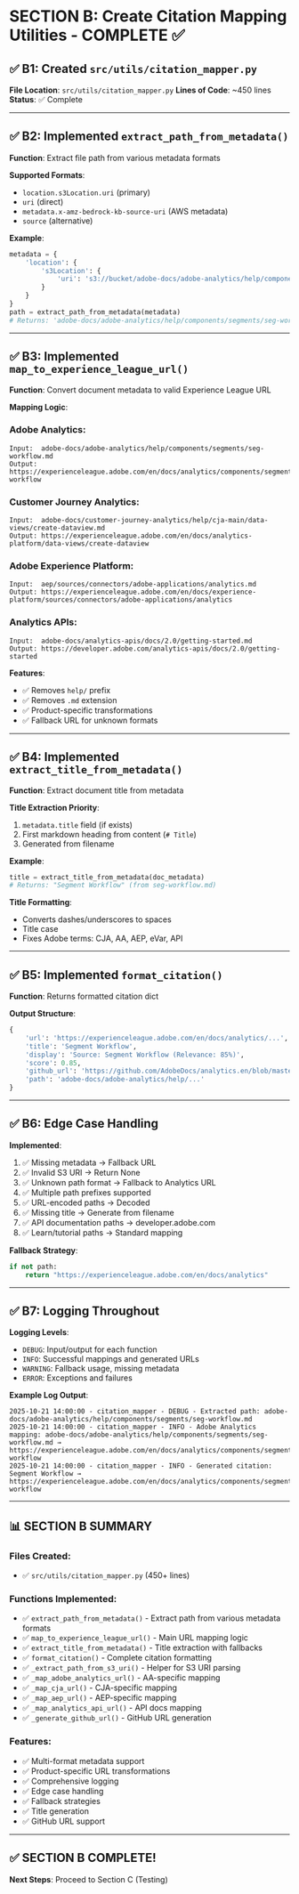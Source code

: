 # SECTION B: Create Citation Mapping Utilities - COMPLETE ✅

## ✅ B1: Created `src/utils/citation_mapper.py`

**File Location**: `src/utils/citation_mapper.py`
**Lines of Code**: ~450 lines
**Status**: ✅ Complete

---

## ✅ B2: Implemented `extract_path_from_metadata()`

**Function**: Extract file path from various metadata formats

**Supported Formats**:
- `location.s3Location.uri` (primary)
- `uri` (direct)
- `metadata.x-amz-bedrock-kb-source-uri` (AWS metadata)
- `source` (alternative)

**Example**:
```python
metadata = {
    'location': {
        's3Location': {
            'uri': 's3://bucket/adobe-docs/adobe-analytics/help/components/segments/seg-workflow.md'
        }
    }
}
path = extract_path_from_metadata(metadata)
# Returns: 'adobe-docs/adobe-analytics/help/components/segments/seg-workflow.md'
```

---

## ✅ B3: Implemented `map_to_experience_league_url()`

**Function**: Convert document metadata to valid Experience League URL

**Mapping Logic**:

### Adobe Analytics:
```
Input:  adobe-docs/adobe-analytics/help/components/segments/seg-workflow.md
Output: https://experienceleague.adobe.com/en/docs/analytics/components/segments/seg-workflow
```

### Customer Journey Analytics:
```
Input:  adobe-docs/customer-journey-analytics/help/cja-main/data-views/create-dataview.md
Output: https://experienceleague.adobe.com/en/docs/analytics-platform/data-views/create-dataview
```

### Adobe Experience Platform:
```
Input:  aep/sources/connectors/adobe-applications/analytics.md
Output: https://experienceleague.adobe.com/en/docs/experience-platform/sources/connectors/adobe-applications/analytics
```

### Analytics APIs:
```
Input:  adobe-docs/analytics-apis/docs/2.0/getting-started.md
Output: https://developer.adobe.com/analytics-apis/docs/2.0/getting-started
```

**Features**:
- ✅ Removes `help/` prefix
- ✅ Removes `.md` extension
- ✅ Product-specific transformations
- ✅ Fallback URL for unknown formats

---

## ✅ B4: Implemented `extract_title_from_metadata()`

**Function**: Extract document title from metadata

**Title Extraction Priority**:
1. `metadata.title` field (if exists)
2. First markdown heading from content (`# Title`)
3. Generated from filename

**Example**:
```python
title = extract_title_from_metadata(doc_metadata)
# Returns: "Segment Workflow" (from seg-workflow.md)
```

**Title Formatting**:
- Converts dashes/underscores to spaces
- Title case
- Fixes Adobe terms: CJA, AA, AEP, eVar, API

---

## ✅ B5: Implemented `format_citation()`

**Function**: Returns formatted citation dict

**Output Structure**:
```python
{
    'url': 'https://experienceleague.adobe.com/en/docs/analytics/...',
    'title': 'Segment Workflow',
    'display': 'Source: Segment Workflow (Relevance: 85%)',
    'score': 0.85,
    'github_url': 'https://github.com/AdobeDocs/analytics.en/blob/master/...',
    'path': 'adobe-docs/adobe-analytics/help/...'
}
```

---

## ✅ B6: Edge Case Handling

**Implemented**:
1. ✅ Missing metadata → Fallback URL
2. ✅ Invalid S3 URI → Return None
3. ✅ Unknown path format → Fallback to Analytics URL
4. ✅ Multiple path prefixes supported
5. ✅ URL-encoded paths → Decoded
6. ✅ Missing title → Generate from filename
7. ✅ API documentation paths → developer.adobe.com
8. ✅ Learn/tutorial paths → Standard mapping

**Fallback Strategy**:
```python
if not path:
    return "https://experienceleague.adobe.com/en/docs/analytics"
```

---

## ✅ B7: Logging Throughout

**Logging Levels**:
- `DEBUG`: Input/output for each function
- `INFO`: Successful mappings and generated URLs
- `WARNING`: Fallback usage, missing metadata
- `ERROR`: Exceptions and failures

**Example Log Output**:
```
2025-10-21 14:00:00 - citation_mapper - DEBUG - Extracted path: adobe-docs/adobe-analytics/help/components/segments/seg-workflow.md
2025-10-21 14:00:00 - citation_mapper - INFO - Adobe Analytics mapping: adobe-docs/adobe-analytics/help/components/segments/seg-workflow.md → https://experienceleague.adobe.com/en/docs/analytics/components/segments/seg-workflow
2025-10-21 14:00:00 - citation_mapper - INFO - Generated citation: Segment Workflow → https://experienceleague.adobe.com/en/docs/analytics/components/segments/seg-workflow
```

---

## 📊 SECTION B SUMMARY

### Files Created:
- ✅ `src/utils/citation_mapper.py` (450+ lines)

### Functions Implemented:
- ✅ `extract_path_from_metadata()` - Extract path from various metadata formats
- ✅ `map_to_experience_league_url()` - Main URL mapping logic
- ✅ `extract_title_from_metadata()` - Title extraction with fallbacks
- ✅ `format_citation()` - Complete citation formatting
- ✅ `_extract_path_from_s3_uri()` - Helper for S3 URI parsing
- ✅ `_map_adobe_analytics_url()` - AA-specific mapping
- ✅ `_map_cja_url()` - CJA-specific mapping
- ✅ `_map_aep_url()` - AEP-specific mapping
- ✅ `_map_analytics_api_url()` - API docs mapping
- ✅ `_generate_github_url()` - GitHub URL generation

### Features:
- ✅ Multi-format metadata support
- ✅ Product-specific URL transformations
- ✅ Comprehensive logging
- ✅ Edge case handling
- ✅ Fallback strategies
- ✅ Title generation
- ✅ GitHub URL support

---

## ✅ SECTION B COMPLETE!

**Next Steps**: Proceed to Section C (Testing)
